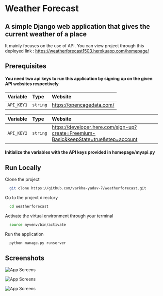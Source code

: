 
# Weather Forecast

## A simple Django web application that gives the current weather of a place


It mainly focuses on the use of API. You can view project through this deployed link : https://weatherforecast1503.herokuapp.com/homepage/


## Prerequisites

#### You need two api keys to run this application by signing up on the given API websites respectively


| Variable | Type     | Website                |
| :-------- | :------- | :------------------------- |
| `API_KEY1` | `string` | https://opencagedata.com/ |



| Variable | Type     | Website                       |
| :-------- | :------- | :-------------------------------- |
| `API_KEY2`      | `string` | https://developer.here.com/sign-up?create=Freemium-Basic&keepState=true&step=account |

#### Initialize the variables with the API keys provided in homepage/myapi.py



## Run Locally

Clone the project

```bash
  git clone https://github.com/varkha-yadav-7/weatherforecast.git
```

Go to the project directory

```bash
  cd weatherforecast
```

Activate the virtual environment through your terminal

```bash
  source myvenv/bin/activate
```

Run the application

```bash
  python manage.py runserver
```


## Screenshots

![App Screens](https://scontent.fccu2-1.fna.fbcdn.net/v/t1.6435-9/98010114_685203515356521_6843693179703656448_n.jpg?_nc_cat=109&ccb=1-5&_nc_sid=730e14&_nc_ohc=Nj5D16AchtsAX9cBIVH&_nc_ht=scontent.fccu2-1.fna&oh=9a5ad575cc555ba45e1c92ec56d03f65&oe=61C6FD31)

![App Screens](https://scontent.fccu2-2.fna.fbcdn.net/v/t1.6435-9/100715131_685203588689847_8761558418541510656_n.jpg?_nc_cat=106&ccb=1-5&_nc_sid=730e14&_nc_ohc=AFCUlXci_eIAX_Shqc9&_nc_ht=scontent.fccu2-2.fna&oh=893a01f60b1c661623234dc9bd086c5e&oe=61C5A58A)

![App Screens](https://scontent.fccu2-2.fna.fbcdn.net/v/t1.6435-9/100694175_685203635356509_6135258128322658304_n.jpg?_nc_cat=100&ccb=1-5&_nc_sid=730e14&_nc_ohc=k9JKUrkIpXIAX9YEgGE&_nc_ht=scontent.fccu2-2.fna&oh=0816330665e923aec8ce39d4fc5696f8&oe=61C39265)

